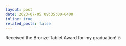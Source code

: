 ```yaml
---
layout: post
date: 2023-07-05 09:35:00-0400
inline: true
related_posts: false
---
```


Received the Bronze Tablet Award for my graduation! 🔥
